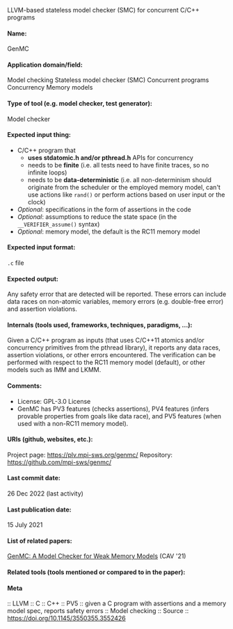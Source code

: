 LLVM-based stateless model checker (SMC) for concurrent C/C++ programs

#### Name:
GenMC

#### Application domain/field:
Model checking
Stateless model checker (SMC)
Concurrent programs
Concurrency
Memory models

#### Type of tool (e.g. model checker, test generator):
Model checker

#### Expected input thing:
- C/C++ program that 
	- **uses stdatomic.h and/or pthread.h** APIs for concurrency
	- needs to be **finite** (i.e. all tests need to have finite traces, so no infinite loops)
	- needs to be **data-deterministic** (i.e. all non-determinism should originate from the scheduler or the employed memory model, can't use actions like `rand()` or perform actions based on user input or the clock)
- *Optional*: specifications in the form of assertions in the code
- *Optional*: assumptions to reduce the state space (in the `__VERIFIER_assume()` syntax)
- *Optional*: memory model, the default is the RC11 memory model

#### Expected input format:
`.c` file

#### Expected output:
Any safety error that are detected will be reported. 
These errors can include data races on non-atomic variables, memory errors (e.g. double-free error) and assertion violations.

#### Internals (tools used, frameworks, techniques, paradigms, ...):
Given a C/C++ program as inputs (that uses C/C++11 atomics and/or concurrency primitives from the pthread library), it reports any data races, assertion violations, or other errors encountered.
The verification can be performed with respect to the RC11 memory model (default), or other models such as IMM and LKMM.

#### Comments:
- License: GPL-3.0 License
- GenMC has PV3 features (checks assertions), PV4 features (infers provable properties from goals like data race), and PV5 features (when used with a non-RC11 memory model).

#### URIs (github, websites, etc.):
Project page: https://plv.mpi-sws.org/genmc/
Repository: https://github.com/mpi-sws/genmc/

#### Last commit date:
26 Dec 2022 (last activity)

#### Last publication date:
15 July 2021

#### List of related papers:
[GenMC: A Model Checker for Weak Memory Models](https://doi.org/10.1007/978-3-030-81685-8_20) (CAV '21)

#### Related tools (tools mentioned or compared to in the paper):

#### Meta
:: LLVM
:: C
:: C++
:: PV5 :: given a C program with assertions and a memory model spec, reports safety errors
:: Model checking
:: Source :: https://doi.org/10.1145/3550355.3552426
